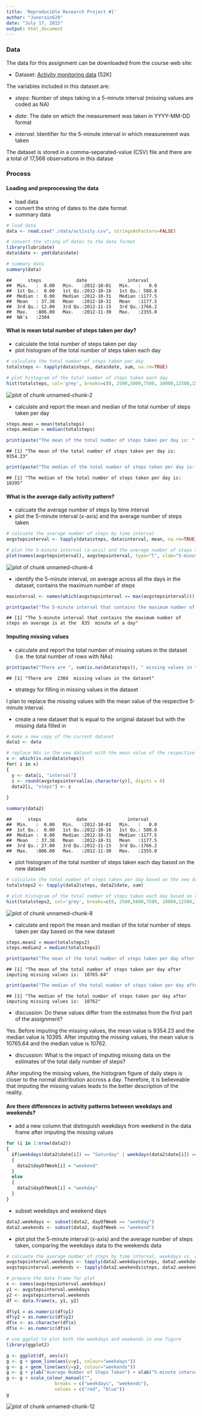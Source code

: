 ```yaml
---
title: 'Reproducible Research Project #1'
author: "Junerain629"
date: "July 17, 2015"
output: html_document
---
```


### Data
 
The data for this assignment can be downloaded from the course web site:

- Dataset: [Activity monitoring data](https://d396qusza40orc.cloudfront.net/repdata%2Fdata%2Factivity.zip) [52K]

The variables included in this dataset are:

- *steps*: Number of steps taking in a 5-minute interval (missing values are coded as NA)

- *date*: The date on which the measurement was taken in YYYY-MM-DD format

- *interval*: Identifier for the 5-minute interval in which measurement was taken

The dataset is stored in a comma-separated-value (CSV) file and there are a total of 17,568 observations in this datase

### Process

#### Loading and preprocessing the data

* load data
* convert the string of dates to the date format
* summary data


```r
# load data
data <- read.csv("./data/activity.csv", stringsAsFactors=FALSE)

# convert the string of dates to the date format
library(lubridate)
data$date <- ymd(data$date)

# summary data
summary(data)
```

```
##      steps             date               interval     
##  Min.   :  0.00   Min.   :2012-10-01   Min.   :   0.0  
##  1st Qu.:  0.00   1st Qu.:2012-10-16   1st Qu.: 588.8  
##  Median :  0.00   Median :2012-10-31   Median :1177.5  
##  Mean   : 37.38   Mean   :2012-10-31   Mean   :1177.5  
##  3rd Qu.: 12.00   3rd Qu.:2012-11-15   3rd Qu.:1766.2  
##  Max.   :806.00   Max.   :2012-11-30   Max.   :2355.0  
##  NA's   :2304
```

#### What is mean total number of steps taken per day?

* calculate the total number of steps taken per day
* plot histogram of the total number of steps taken each day


```r
# calculate the total number of steps taken per day
totalsteps <- tapply(data$steps, data$date, sum, na.rm=TRUE)

# plot histogram of the total number of steps taken each day
hist(totalsteps, col='grey', breaks=c(0, 2500,5000,7500, 10000,12500,15000,17500,20000,22500, 25000), ylim = c(0,20), main = paste("Histogram of Daily Steps"), xlab="Number of Steps per Day", ylab="Number of Days")
```

![plot of chunk unnamed-chunk-2](figure/unnamed-chunk-2-1.png) 

* calculate and report the mean and median of the total number of steps taken per day


```r
steps.mean = mean(totalsteps)
steps.median = median(totalsteps)

print(paste("The mean of the total number of steps taken per day is: ", round(steps.mean, digits=2)))
```

```
## [1] "The mean of the total number of steps taken per day is:  9354.23"
```

```r
print(paste("The median of the total number of steps taken per day is: ", steps.median))
```

```
## [1] "The median of the total number of steps taken per day is:  10395"
```

#### What is the average daily activity pattern?

* calcuate the average number of steps by time interval
* plot the 5-minute interval (x-axis) and the average number of steps taken


```r
# calcuate the average number of steps by time interval
avgstepsinterval <- tapply(data$steps, data$interval, mean, na.rm=TRUE)

# plot the 5-minute interval (x-axis) and the average number of steps taken
plot(names(avgstepsinterval), avgstepsinterval, type="l", xlab="5-minute Interval", ylab="Average Number of Steps Taken", main="Average Daily Activity Pattern")
```

![plot of chunk unnamed-chunk-4](figure/unnamed-chunk-4-1.png) 

* identify the 5-minute interval, on average across all the days in the dataset, contains the maximum number of steps


```r
maxinterval <- names(which(avgstepsinterval == max(avgstepsinterval)))

print(paste("The 5-minute interval that contains the maximum number of steps on average is at the ", maxinterval, " minute of a day"))
```

```
## [1] "The 5-minute interval that contains the maximum number of steps on average is at the  835  minute of a day"
```


#### Imputing missing values

* calculate and report the total number of missing values in the dataset (i.e. the total number of rows with NAs)


```r
print(paste("There are ", sum(is.na(data$steps)), " missing values in the dataset"))
```

```
## [1] "There are  2304  missing values in the dataset"
```

* strategy for filling in missing values in the dataset

I plan to replace the missing values with the mean value of the respective 5-minute interval.

* create a new dataset that is equal to the original dataset but with the missing data filled in


```r
# make a new copy of the current dataset
data2 <- data

# replace NAs in the new dataset with the mean value of the respective 5-minute interval
x <- which(is.na(data$steps))
for( i in x)
{
  y <- data[i, "interval"]
  z <- round(avgstepsinterval[as.character(y)], digits = 0)
  data2[i, "steps"] <- z
  
}

summary(data2)
```

```
##      steps             date               interval     
##  Min.   :  0.00   Min.   :2012-10-01   Min.   :   0.0  
##  1st Qu.:  0.00   1st Qu.:2012-10-16   1st Qu.: 588.8  
##  Median :  0.00   Median :2012-10-31   Median :1177.5  
##  Mean   : 37.38   Mean   :2012-10-31   Mean   :1177.5  
##  3rd Qu.: 27.00   3rd Qu.:2012-11-15   3rd Qu.:1766.2  
##  Max.   :806.00   Max.   :2012-11-30   Max.   :2355.0
```

* plot histogram of the total number of steps taken each day based on the new dataset


```r
# calculate the total number of steps taken per day based on the new dataset
totalsteps2 <- tapply(data2$steps, data2$date, sum)

# plot histogram of the total number of steps taken each day based on the new dataset
hist(totalsteps2, col='grey', breaks=c(0, 2500,5000,7500, 10000,12500,15000,17500,20000,22500, 25000), ylim = c(0,30), main = paste("Histogram of Daily Steps (Imputing missing values)"), xlab="Number of Steps per Day", ylab="Number of Days")
```

![plot of chunk unnamed-chunk-8](figure/unnamed-chunk-8-1.png) 


* calculate and report the mean and median of the total number of steps taken per day based on the new dataset


```r
steps.mean2 = mean(totalsteps2)
steps.median2 = median(totalsteps2)

print(paste("The mean of the total number of steps taken per day after imputing missing values is: ", round(steps.mean2, digits=2)))
```

```
## [1] "The mean of the total number of steps taken per day after imputing missing values is:  10765.64"
```

```r
print(paste("The median of the total number of steps taken per day after imputing missing values is: ", steps.median2))
```

```
## [1] "The median of the total number of steps taken per day after imputing missing values is:  10762"
```

* discussion: Do these values differ from the estimates from the first part of the assignment?

Yes. Before imputing the missing values, the mean value is 9354.23 and the median value is 10395. After imputing the missing values, the mean value is 10765.64 and the median value is 10762.

* discussion: What is the impact of imputing missing data on the estimates of the total daily number of steps?

After imputing the missing values, the histogram figure of daily steps is closer to the normal distribution accross a day. Therefore, it is believeable that imputing the missing values leads to the better description of the reality. 

#### Are there differences in activity patterns between weekdays and weekends?

* add a new column that distinguish weekdays from weekend in the data frame after imputing the missing values


```r
for (i in 1:nrow(data2))
{
  if(weekdays(data2$date[i]) == "Saturday" | weekdays(data2$date[i]) == "Sunday")
  {
    data2$dayOfWeek[i] = "weekend"
  }
  else
  {
    data2$dayOfWeek[i] = "weekday"
  }
}
```

* subset weekdays and weekend days


```r
data2.weekdays <- subset(data2, dayOfWeek == "weekday")
data2.weekends <- subset(data2, dayOfWeek == "weekend")
```

* plot plot the 5-minute interval (x-axis) and the average number of steps taken, comparing the weekdays data to the weekends data


```r
# calcuate the average number of steps by time interval, weekdays vs. weekends
avgstepsinterval.weekdays <- tapply(data2.weekdays$steps, data2.weekdays$interval, mean)
avgstepsinterval.weekends <- tapply(data2.weekends$steps, data2.weekends$interval, mean)

# prepare the data frame for plot
x <- names(avgstepsinterval.weekdays)
y1 <- avgstepsinterval.weekdays
y2 <- avgstepsinterval.weekends
df <- data.frame(x, y1, y2)

df$y1 = as.numeric(df$y1)
df$y2 = as.numeric(df$y2)
df$x <- as.character(df$x)
df$x <- as.numeric(df$x)

# use ggplot to plot both the weekdays and weekends in one figure
library(ggplot2)

g <- ggplot(df, aes(x))
g <- g + geom_line(aes(y=y1, colour="weekdays"))
g <- g + geom_line(aes(y=y2, colour="weekends"))
g <- g + ylab("Average Number of Steps Taken") + xlab("5-minute interval")
g <- g + scale_colour_manual("", 
                  breaks = c("weekdays", "weekends"),
                  values = c("red", "blue"))
g
```

![plot of chunk unnamed-chunk-12](figure/unnamed-chunk-12-1.png) 
